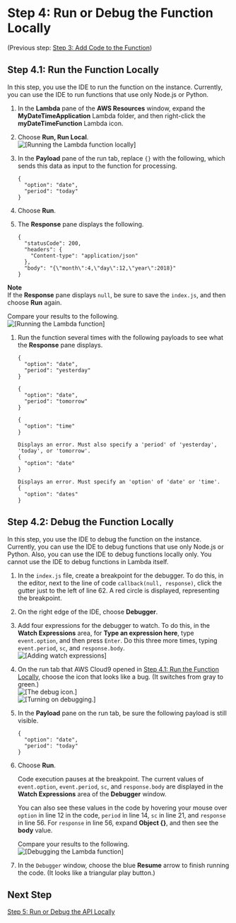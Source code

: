 # Step 4: Run or Debug the Function Locally<a name="tutorial-lambda-run-or-debug-local-function"></a>

\(Previous step: [Step 3: Add Code to the Function](tutorial-lambda-add-code.md)\)

## Step 4\.1: Run the Function Locally<a name="tutorial-lambda-run-local-function"></a>

In this step, you use the IDE to run the function on the instance\. Currently, you can use the IDE to run functions that use only Node\.js or Python\.

1. In the **Lambda** pane of the **AWS Resources** window, expand the **MyDateTimeApplication** Lambda folder, and then right\-click the **myDateTimeFunction** Lambda icon\.

1. Choose **Run, Run Local**\.  
![\[Running the Lambda function locally\]](http://docs.aws.amazon.com/cloud9/latest/user-guide/images/ide-lambda-run-local.png)

1. In the **Payload** pane of the run tab, replace `{}` with the following, which sends this data as input to the function for processing\.

   ```
   {
     "option": "date",
     "period": "today"
   }
   ```

1. Choose **Run**\.

1. The **Response** pane displays the following\.

   ```
   {
     "statusCode": 200,
     "headers": {
       "Content-type": "application/json"
     },
     "body": "{\"month\":4,\"day\":12,\"year\":2018}"
   }
   ```
**Note**  
If the **Response** pane displays `null`, be sure to save the `index.js`, and then choose **Run** again\.

   Compare your results to the following\.  
![\[Running the Lambda function\]](http://docs.aws.amazon.com/cloud9/latest/user-guide/images/ide-run-lambda-local.png)

1. Run the function several times with the following payloads to see what the **Response** pane displays\.

   ```
   {
     "option": "date",
     "period": "yesterday"
   }
   
   {
     "option": "date",
     "period": "tomorrow"
   }
   
   {
     "option": "time"
   }
   
   Displays an error. Must also specify a 'period' of 'yesterday', 'today', or 'tomorrow'.
   {
     "option": "date"
   }
   
   Displays an error. Must specify an 'option' of 'date' or 'time'.
   {
     "option": "dates"
   }
   ```

## Step 4\.2: Debug the Function Locally<a name="tutorial-lambda-debug-local-function"></a>

In this step, you use the IDE to debug the function on the instance\. Currently, you can use the IDE to debug functions that use only Node\.js or Python\. Also, you can use the IDE to debug functions locally only\. You cannot use the IDE to debug functions in Lambda itself\.

1. In the `index.js` file, create a breakpoint for the debugger\. To do this, in the editor, next to the line of code `callback(null, response)`, click the gutter just to the left of line 62\. A red circle is displayed, representing the breakpoint\.

1. On the right edge of the IDE, choose **Debugger**\.

1. Add four expressions for the debugger to watch\. To do this, in the **Watch Expressions** area, for **Type an expression here**, type `event.option`, and then press `Enter`\. Do this three more times, typing `event.period`, `sc`, and `response.body`\.  
![\[Adding watch expressions\]](http://docs.aws.amazon.com/cloud9/latest/user-guide/images/ide-lambda-watch-expressions.png)

1. On the run tab that AWS Cloud9 opened in [Step 4\.1: Run the Function Locally](#tutorial-lambda-run-local-function), choose the icon that looks like a bug\. \(It switches from gray to green\.\)  
![\[The debug icon.\]](http://docs.aws.amazon.com/cloud9/latest/user-guide/images/debug-button.png)  
![\[Turning on debugging.\]](http://docs.aws.amazon.com/cloud9/latest/user-guide/images/debug-icon-on.png)

1. In the **Payload** pane on the run tab, be sure the following payload is still visible\.

   ```
   {
     "option": "date",
     "period": "today"
   }
   ```

1. Choose **Run**\.

   Code execution pauses at the breakpoint\. The current values of `event.option`, `event.period`, `sc`, and `response.body` are displayed in the **Watch Expressions** area of the **Debugger** window\.

   You can also see these values in the code by hovering your mouse over `option` in line 12 in the code, `period` in line 14, `sc` in line 21, and `response` in line 56\. For `response` in line 56, expand **Object \{\}**, and then see the **body** value\.

   Compare your results to the following\.  
![\[Debugging the Lambda function\]](http://docs.aws.amazon.com/cloud9/latest/user-guide/images/ide-lambda-debug-local.png)

1. In the `Debugger` window, choose the blue **Resume** arrow to finish running the code\. \(It looks like a triangular play button\.\)

## Next Step<a name="tutorial-lambda-run-or-debug-local-function-next"></a>

[Step 5: Run or Debug the API Locally](tutorial-lambda-run-or-debug-local-api.md)